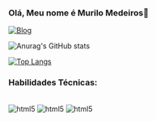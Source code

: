 

### Olá, Meu nome é Murilo Medeiros👋

[![Blog](https://img.shields.io/badge/Instagram-E4405F?style=for-the-badge&logo=instagram&logoColor=white)](https://www.instagram.com/ft_medeiros/)

![Anurag's GitHub stats](https://github-readme-stats.vercel.app/api?username=Medeirosvdd&show_icons=true&theme=dark)

[![Top Langs](https://github-readme-stats.vercel.app/api/top-langs/?username=Medeirosvdd)](https://github.com/Medeirosvdd)

### Habilidades Técnicas:

<div style="display: inline_block"><br>
  <img alig="center" alt="html5" src="https://img.shields.io/badge/Java-ED8B00?style=for-the-badge&logo=openjdk&logoColor=white"/>
  <img alig="center" alt="html5" src="https://img.shields.io/badge/HTML-239120?style=for-the-badge&logo=html5&logoColor=white"/>
  <img alig="center" alt="html5" src="https://img.shields.io/badge/CSS-239120?&style=for-the-badge&logo=css3&logoColor=white"/>
</div>



<!-- [![Blog]()]() -->
<!-- https://github.com/Medeirosvdd -->
